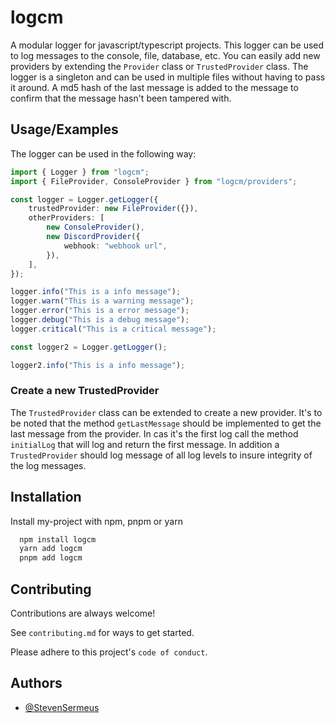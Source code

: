 # logcm

A modular logger for javascript/typescript projects. This logger can be used to log messages to the console, file, database, etc. You can easily add new providers by extending the `Provider` class or `TrustedProvider` class. The logger is a singleton and can be used in multiple files without having to pass it around. A md5 hash of the last message is added to the message to confirm that the message hasn't been tampered with.

## Usage/Examples

The logger can be used in the following way:

```ts
import { Logger } from "logcm";
import { FileProvider, ConsoleProvider } from "logcm/providers";

const logger = Logger.getLogger({
	trustedProvider: new FileProvider({}),
	otherProviders: [
		new ConsoleProvider(),
		new DiscordProvider({
			webhook: "webhook url",
		}),
	],
});

logger.info("This is a info message");
logger.warn("This is a warning message");
logger.error("This is a error message");
logger.debug("This is a debug message");
logger.critical("This is a critical message");

const logger2 = Logger.getLogger();

logger2.info("This is a info message");
```

### Create a new TrustedProvider

The `TrustedProvider` class can be extended to create a new provider. It's to be noted that the method `getLastMessage` should be implemented to get the last message from the provider. In cas it's the first log call the method `initialLog` that will log and return the first message. In addition a `TrustedProvider` should log message of all log levels to insure integrity of the log messages.

## Installation

Install my-project with npm, pnpm or yarn

```bash
  npm install logcm
  yarn add logcm
  pnpm add logcm
```

## Contributing

Contributions are always welcome!

See `contributing.md` for ways to get started.

Please adhere to this project's `code of conduct`.

## Authors

- [@StevenSermeus](https://github.com/StevenSermeus)
